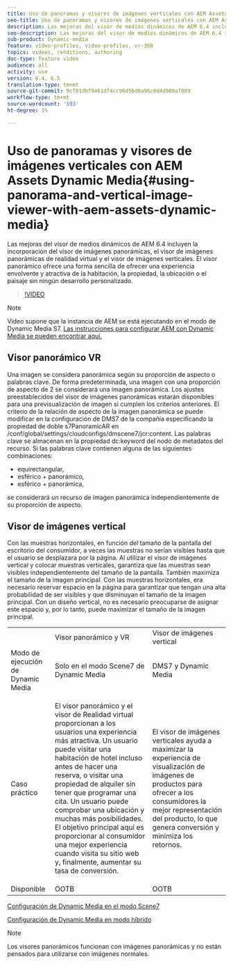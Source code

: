 ```yaml
---
title: Uso de panoramas y visores de imágenes verticales con AEM Assets Dynamic Media
seo-title: Uso de panoramas y visores de imágenes verticales con AEM Assets Dynamic Media
description: Las mejoras del visor de medios dinámicos de AEM 6.4 incluyen la incorporación del visor de imágenes panorámicas, el visor de imágenes panorámicas de realidad virtual y el visor de imágenes verticales. El visor panorámico ofrece una forma sencilla de ofrecer una experiencia envolvente y atractiva de la habitación, la propiedad, la ubicación o el paisaje sin ningún desarrollo personalizado.
seo-description: Las mejoras del visor de medios dinámicos de AEM 6.4 incluyen la incorporación del visor de imágenes panorámicas, el visor de imágenes panorámicas de realidad virtual y el visor de imágenes verticales. El visor panorámico ofrece una forma sencilla de ofrecer una experiencia envolvente y atractiva de la habitación, la propiedad, la ubicación o el paisaje sin ningún desarrollo personalizado.
sub-product: Dynamic-media
feature: video-profiles, video-profiles, vr-360
topics: videos, renditions, authoring
doc-type: feature video
audience: all
activity: use
version: 6.4, 6.5
translation-type: tm+mt
source-git-commit: 9cf01dbf9461df4cc96d5bd0a96c0d4d900af089
workflow-type: tm+mt
source-wordcount: '593'
ht-degree: 1%

---
```



# Uso de panoramas y visores de imágenes verticales con AEM Assets Dynamic Media{#using-panorama-and-vertical-image-viewer-with-aem-assets-dynamic-media}

Las mejoras del visor de medios dinámicos de AEM 6.4 incluyen la incorporación del visor de imágenes panorámicas, el visor de imágenes panorámicas de realidad virtual y el visor de imágenes verticales. El visor panorámico ofrece una forma sencilla de ofrecer una experiencia envolvente y atractiva de la habitación, la propiedad, la ubicación o el paisaje sin ningún desarrollo personalizado.

>[!VIDEO](https://video.tv.adobe.com/v/24156/?quality=9&learn=on)

>[!NOTE]
>
>Video supone que la instancia de AEM se está ejecutando en el modo de Dynamic Media S7. [Las instrucciones para configurar AEM con Dynamic Media se pueden encontrar aquí.](https://helpx.adobe.com/experience-manager/6-3/assets/using/config-dynamic-fp-14410.html)

## Visor panorámico VR

Una imagen se considera panorámica según su proporción de aspecto o palabras clave. De forma predeterminada, una imagen con una proporción de aspecto de 2 se considerará una imagen panorámica. Los ajustes preestablecidos del visor de imágenes panorámicas estarán disponibles para una previsualización de imagen si cumplen los criterios anteriores. El criterio de la relación de aspecto de la imagen panorámica se puede modificar en la configuración de DMS7 de la compañía especificando la propiedad de doble s7PanoramicAR en /conf/global/settings/cloudconfigs/dmscene7/jcr:content. Las palabras clave se almacenan en la propiedad dc:keyword del nodo de metadatos del recurso. Si las palabras clave contienen alguna de las siguientes combinaciones:

* equirectangular,
* esférico + panorámico,
* esférico + panorámica,

se considerará un recurso de imagen panorámica independientemente de su proporción de aspecto.

## Visor de imágenes vertical

Con las muestras horizontales, en función del tamaño de la pantalla del escritorio del consumidor, a veces las muestras no serían visibles hasta que el usuario se desplazara por la página. Al utilizar el visor de imágenes vertical y colocar muestras verticales, garantiza que las muestras sean visibles independientemente del tamaño de la pantalla. También maximiza el tamaño de la imagen principal. Con las muestras horizontales, era necesario reservar espacio en la página para garantizar que tengan una alta probabilidad de ser visibles y que disminuyan el tamaño de la imagen principal. Con un diseño vertical, no es necesario preocuparse de asignar este espacio y, por lo tanto, puede maximizar el tamaño de la imagen principal.

<table> 
 <tbody>
  <tr>
   <td> </td>
   <td>Visor panorámico y VR</td>
   <td>Visor de imágenes vertical</td>
  </tr>
  <tr>
   <td>Modo de ejecución de Dynamic Media</td>
   <td>Solo en el modo Scene7 de Dynamic Media</td>
   <td>DMS7 y Dynamic Media</td>
  </tr>
  <tr>
   <td>Caso práctico   </td>
   <td><p>El visor panorámico y el visor de Realidad virtual proporcionan a los usuarios una experiencia más atractiva. Un usuario puede visitar una habitación de hotel incluso antes de hacer una reserva, o visitar una propiedad de alquiler sin tener que programar una cita. Un usuario puede comprobar una ubicación y muchas más posibilidades. El objetivo principal aquí es proporcionar al consumidor una mejor experiencia cuando visita su sitio web y, finalmente, aumentar su tasa de conversión.</p> <p> </p> </td> 
   <td><p>El visor de imágenes verticales ayuda a maximizar la experiencia de visualización de imágenes de productos para ofrecer a los consumidores la mejor representación del producto, lo que genera conversión y minimiza los retornos.</p> <p> </p> </td>
  </tr>
  <tr>
   <td>Disponible </td>
   <td>OOTB</td>
   <td>OOTB</td>
  </tr>
 </tbody>
</table>

[Configuración de Dynamic Media en el modo Scene7](https://helpx.adobe.com/experience-manager/6-5/assets/using/config-dms7.html)

[Configuración de Dynamic Media en modo híbrido](https://helpx.adobe.com/experience-manager/6-5/assets/using/config-dynamic.html)

>[!NOTE]
>
>Los visores panorámicos funcionan con imágenes panorámicas y no están pensados para utilizarse con imágenes normales.
